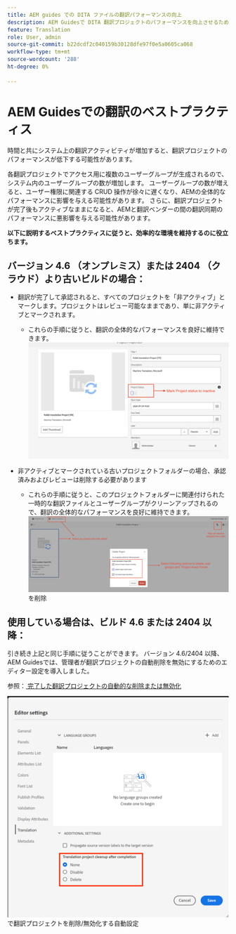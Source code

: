 ```yaml
---
title: AEM guides での DITA ファイルの翻訳パフォーマンスの向上
description: AEM Guidesで DITA 翻訳プロジェクトのパフォーマンスを向上させるためのベストプラクティス、ヒント、テクニック
feature: Translation
role: User, admin
source-git-commit: b22dcdf2c040159b30128dfe97f0e5a0605ca068
workflow-type: tm+mt
source-wordcount: '288'
ht-degree: 0%

---
```


# AEM Guidesでの翻訳のベストプラクティス

時間と共にシステム上の翻訳アクティビティが増加すると、翻訳プロジェクトのパフォーマンスが低下する可能性があります。

各翻訳プロジェクトでアクセス用に複数のユーザーグループが生成されるので、システム内のユーザーグループの数が増加します。 ユーザーグループの数が増えると、ユーザー権限に関連する CRUD 操作が徐々に遅くなり、AEMの全体的なパフォーマンスに影響を与える可能性があります。 さらに、翻訳プロジェクトが完了後もアクティブなままになると、AEMと翻訳ベンダーの間の翻訳同期のパフォーマンスに悪影響を与える可能性があります。

**以下に説明するベストプラクティスに従うと、効率的な環境を維持するのに役立ちます。**

## バージョン 4.6 （オンプレミス）または 2404 （クラウド）より古いビルドの場合：

- 翻訳が完了して承認されると、すべてのプロジェクトを「非アクティブ」とマークします。プロジェクトはレビュー可能なままであり、単に非アクティブとマークされます。
   - これらの手順に従うと、翻訳の全体的なパフォーマンスを良好に維持できます。
     ![ 非アクティブな翻訳プロジェクト ](../assets/translation/translation-project-image1.png)

- 非アクティブとマークされている古いプロジェクトフォルダーの場合、承認済みおよびレビューは削除する必要があります
   - これらの手順に従うと、このプロジェクトフォルダーに関連付けられた一時的な翻訳ファイルとユーザーグループがクリーンアップされるので、翻訳の全体的なパフォーマンスを良好に維持できます。
     ![ 翻訳プロジェクトとフォルダーの ](../assets/translation/translation-project-image2.png) を削除


## 使用している場合は、ビルド 4.6 または 2404 以降：

引き続き上記と同じ手順に従うことができます。 バージョン 4.6/2404 以降、AEM Guidesでは、管理者が翻訳プロジェクトの自動削除を無効にするためのエディター設定を導入しました。

参照：[ 完了した翻訳プロジェクトの自動的な削除または無効化 ](https://experienceleague.adobe.com/en/docs/experience-manager-guides/using/user-guide/author-content/create-preview-topics/author-content-aem-guides/work-with-web-editor/translate-documents-web-editor#automatically-delete-or-disable-a-completed-translation-project)

![AEM Guides ](../assets/translation/translation-project-image3.png) で翻訳プロジェクトを削除/無効化する自動設定